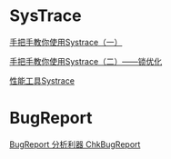 # SysTrace

[手把手教你使用Systrace（一）](https://zhuanlan.zhihu.com/p/27331842)

[手把手教你使用Systrace（二）——锁优化](https://zhuanlan.zhihu.com/p/27535205)

[性能工具Systrace](http://gityuan.com/2016/01/17/systrace/)

# BugReport

[BugReport 分析利器 ChkBugReport](https://www.jianshu.com/p/9c4a8642ccbf)